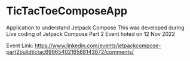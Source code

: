 # TicTacToeComposeApp
Application to understand Jetpack Compose 
This was developed during Live coding of Jetpack Compose Part 2 Event hoted on 12 Nov 2022

Event Link: https://www.linkedin.com/events/jetpackcompose-part2buildtictac6996540216568143872/comments/
